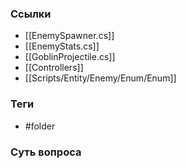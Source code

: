 ### Ссылки
- [[EnemySpawner.cs]]
- [[EnemyStats.cs]]
- [[GoblinProjectile.cs]]
- [[Controllers]]
- [[Scripts/Entity/Enemy/Enum/Enum]]
### Теги
- #folder
### Суть вопроса